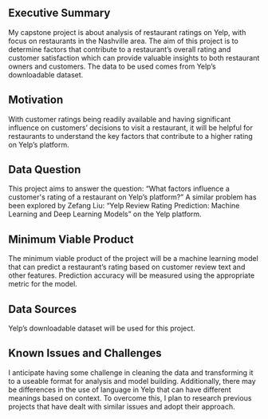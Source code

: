 ## Executive Summary
My capstone project is about analysis of restaurant ratings on Yelp, with focus on restaurants in the Nashville area. The aim of this project is to determine factors that contribute to a restaurant’s overall rating and customer satisfaction which can provide valuable insights to both restaurant owners and customers. The data to be used comes from Yelp’s downloadable dataset. 

## Motivation
With customer ratings being readily available and having significant influence on customers’ decisions to visit a restaurant, it will be helpful for restaurants to understand the key factors that contribute to a higher rating on Yelp’s platform. 

## Data Question
This project aims to answer the question: “What factors influence a customer's rating of a restaurant on Yelp’s platform?” A similar problem has been explored by Zefang Liu: “Yelp Review Rating Prediction: Machine Learning and Deep Learning Models” on the Yelp platform. 

## Minimum Viable Product
The minimum viable product of the project will be a machine learning model that can predict a restaurant’s rating based on customer review text and other features. Prediction accuracy will be measured using the appropriate metric for the model. 

## Data Sources
Yelp’s downloadable dataset will be used for this project. 

## Known Issues and Challenges
I anticipate having some challenge in cleaning the data and transforming it to a useable format for analysis and model building. Additionally, there may be differences in the use of language in Yelp that can have different meanings based on context. To overcome this, I plan to research previous projects that have dealt with similar issues and adopt their approach. 
